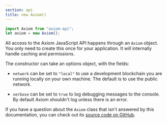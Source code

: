 ```yaml
---
section: api
title: new Axiom()
---
```


```js
import Axiom from "axiom-api";
let axiom = new Axiom();
```

All access to the Axiom JavaScript API happens through an `Axiom`
object. You only need to create this
once for your application. It will internally handle caching and permissions.

The constructor can take an options object, with the fields:

* `network` can be set to `"local"` to use a development blockchain
  you are running locally on your own machine. The default is to use
  the public network.
  
* `verbose` can be set to `true` to log debugging messages to the
  console. By default Axiom shouldn't log unless there is an error.

If you have a question about the `Axiom` class that isn't answered by
this documentation, you can check out its [source code on GitHub](https://github.com/axiom-org/axiom/blob/master/ts/src/browser/AxiomAPI.ts).
